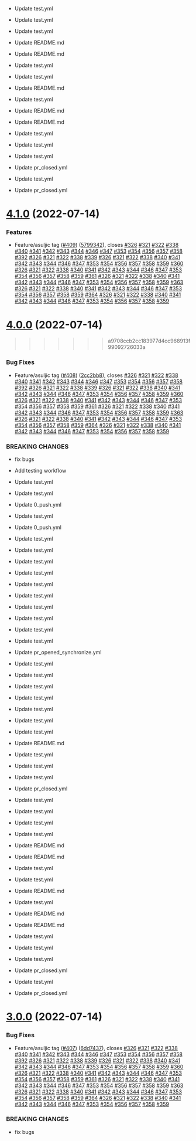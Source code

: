 
* Update test.yml

* Update test.yml

* Update test.yml

* Update README.md

* Update README.md

* Update test.yml

* Update test.yml

* Update README.md

* Update test.yml

* Update README.md

* Update README.md

* Update test.yml

* Update test.yml

* Update test.yml

* Update pr_closed.yml

* Update test.yml

* Update pr_closed.yml



# [4.1.0](https://github.com/sukyca/snowflake-test-repo/compare/v4.0.0...v4.1.0) (2022-07-14)


### Features

* Feature/asuljic tag ([#409](https://github.com/sukyca/snowflake-test-repo/issues/409)) ([5799342](https://github.com/sukyca/snowflake-test-repo/commit/5799342fb1dbd8f689d31f855049924091b44917)), closes [#326](https://github.com/sukyca/snowflake-test-repo/issues/326) [#321](https://github.com/sukyca/snowflake-test-repo/issues/321) [#322](https://github.com/sukyca/snowflake-test-repo/issues/322) [#338](https://github.com/sukyca/snowflake-test-repo/issues/338) [#340](https://github.com/sukyca/snowflake-test-repo/issues/340) [#341](https://github.com/sukyca/snowflake-test-repo/issues/341) [#342](https://github.com/sukyca/snowflake-test-repo/issues/342) [#343](https://github.com/sukyca/snowflake-test-repo/issues/343) [#344](https://github.com/sukyca/snowflake-test-repo/issues/344) [#346](https://github.com/sukyca/snowflake-test-repo/issues/346) [#347](https://github.com/sukyca/snowflake-test-repo/issues/347) [#353](https://github.com/sukyca/snowflake-test-repo/issues/353) [#354](https://github.com/sukyca/snowflake-test-repo/issues/354) [#356](https://github.com/sukyca/snowflake-test-repo/issues/356) [#357](https://github.com/sukyca/snowflake-test-repo/issues/357) [#358](https://github.com/sukyca/snowflake-test-repo/issues/358) [#392](https://github.com/sukyca/snowflake-test-repo/issues/392) [#326](https://github.com/sukyca/snowflake-test-repo/issues/326) [#321](https://github.com/sukyca/snowflake-test-repo/issues/321) [#322](https://github.com/sukyca/snowflake-test-repo/issues/322) [#338](https://github.com/sukyca/snowflake-test-repo/issues/338) [#339](https://github.com/sukyca/snowflake-test-repo/issues/339) [#326](https://github.com/sukyca/snowflake-test-repo/issues/326) [#321](https://github.com/sukyca/snowflake-test-repo/issues/321) [#322](https://github.com/sukyca/snowflake-test-repo/issues/322) [#338](https://github.com/sukyca/snowflake-test-repo/issues/338) [#340](https://github.com/sukyca/snowflake-test-repo/issues/340) [#341](https://github.com/sukyca/snowflake-test-repo/issues/341) [#342](https://github.com/sukyca/snowflake-test-repo/issues/342) [#343](https://github.com/sukyca/snowflake-test-repo/issues/343) [#344](https://github.com/sukyca/snowflake-test-repo/issues/344) [#346](https://github.com/sukyca/snowflake-test-repo/issues/346) [#347](https://github.com/sukyca/snowflake-test-repo/issues/347) [#353](https://github.com/sukyca/snowflake-test-repo/issues/353) [#354](https://github.com/sukyca/snowflake-test-repo/issues/354) [#356](https://github.com/sukyca/snowflake-test-repo/issues/356) [#357](https://github.com/sukyca/snowflake-test-repo/issues/357) [#358](https://github.com/sukyca/snowflake-test-repo/issues/358) [#359](https://github.com/sukyca/snowflake-test-repo/issues/359) [#360](https://github.com/sukyca/snowflake-test-repo/issues/360) [#326](https://github.com/sukyca/snowflake-test-repo/issues/326) [#321](https://github.com/sukyca/snowflake-test-repo/issues/321) [#322](https://github.com/sukyca/snowflake-test-repo/issues/322) [#338](https://github.com/sukyca/snowflake-test-repo/issues/338) [#340](https://github.com/sukyca/snowflake-test-repo/issues/340) [#341](https://github.com/sukyca/snowflake-test-repo/issues/341) [#342](https://github.com/sukyca/snowflake-test-repo/issues/342) [#343](https://github.com/sukyca/snowflake-test-repo/issues/343) [#344](https://github.com/sukyca/snowflake-test-repo/issues/344) [#346](https://github.com/sukyca/snowflake-test-repo/issues/346) [#347](https://github.com/sukyca/snowflake-test-repo/issues/347) [#353](https://github.com/sukyca/snowflake-test-repo/issues/353) [#354](https://github.com/sukyca/snowflake-test-repo/issues/354) [#356](https://github.com/sukyca/snowflake-test-repo/issues/356) [#357](https://github.com/sukyca/snowflake-test-repo/issues/357) [#358](https://github.com/sukyca/snowflake-test-repo/issues/358) [#359](https://github.com/sukyca/snowflake-test-repo/issues/359) [#361](https://github.com/sukyca/snowflake-test-repo/issues/361) [#326](https://github.com/sukyca/snowflake-test-repo/issues/326) [#321](https://github.com/sukyca/snowflake-test-repo/issues/321) [#322](https://github.com/sukyca/snowflake-test-repo/issues/322) [#338](https://github.com/sukyca/snowflake-test-repo/issues/338) [#340](https://github.com/sukyca/snowflake-test-repo/issues/340) [#341](https://github.com/sukyca/snowflake-test-repo/issues/341) [#342](https://github.com/sukyca/snowflake-test-repo/issues/342) [#343](https://github.com/sukyca/snowflake-test-repo/issues/343) [#344](https://github.com/sukyca/snowflake-test-repo/issues/344) [#346](https://github.com/sukyca/snowflake-test-repo/issues/346) [#347](https://github.com/sukyca/snowflake-test-repo/issues/347) [#353](https://github.com/sukyca/snowflake-test-repo/issues/353) [#354](https://github.com/sukyca/snowflake-test-repo/issues/354) [#356](https://github.com/sukyca/snowflake-test-repo/issues/356) [#357](https://github.com/sukyca/snowflake-test-repo/issues/357) [#358](https://github.com/sukyca/snowflake-test-repo/issues/358) [#359](https://github.com/sukyca/snowflake-test-repo/issues/359) [#363](https://github.com/sukyca/snowflake-test-repo/issues/363) [#326](https://github.com/sukyca/snowflake-test-repo/issues/326) [#321](https://github.com/sukyca/snowflake-test-repo/issues/321) [#322](https://github.com/sukyca/snowflake-test-repo/issues/322) [#338](https://github.com/sukyca/snowflake-test-repo/issues/338) [#340](https://github.com/sukyca/snowflake-test-repo/issues/340) [#341](https://github.com/sukyca/snowflake-test-repo/issues/341) [#342](https://github.com/sukyca/snowflake-test-repo/issues/342) [#343](https://github.com/sukyca/snowflake-test-repo/issues/343) [#344](https://github.com/sukyca/snowflake-test-repo/issues/344) [#346](https://github.com/sukyca/snowflake-test-repo/issues/346) [#347](https://github.com/sukyca/snowflake-test-repo/issues/347) [#353](https://github.com/sukyca/snowflake-test-repo/issues/353) [#354](https://github.com/sukyca/snowflake-test-repo/issues/354) [#356](https://github.com/sukyca/snowflake-test-repo/issues/356) [#357](https://github.com/sukyca/snowflake-test-repo/issues/357) [#358](https://github.com/sukyca/snowflake-test-repo/issues/358) [#359](https://github.com/sukyca/snowflake-test-repo/issues/359) [#364](https://github.com/sukyca/snowflake-test-repo/issues/364) [#326](https://github.com/sukyca/snowflake-test-repo/issues/326) [#321](https://github.com/sukyca/snowflake-test-repo/issues/321) [#322](https://github.com/sukyca/snowflake-test-repo/issues/322) [#338](https://github.com/sukyca/snowflake-test-repo/issues/338) [#340](https://github.com/sukyca/snowflake-test-repo/issues/340) [#341](https://github.com/sukyca/snowflake-test-repo/issues/341) [#342](https://github.com/sukyca/snowflake-test-repo/issues/342) [#343](https://github.com/sukyca/snowflake-test-repo/issues/343) [#344](https://github.com/sukyca/snowflake-test-repo/issues/344) [#346](https://github.com/sukyca/snowflake-test-repo/issues/346) [#347](https://github.com/sukyca/snowflake-test-repo/issues/347) [#353](https://github.com/sukyca/snowflake-test-repo/issues/353) [#354](https://github.com/sukyca/snowflake-test-repo/issues/354) [#356](https://github.com/sukyca/snowflake-test-repo/issues/356) [#357](https://github.com/sukyca/snowflake-test-repo/issues/357) [#358](https://github.com/sukyca/snowflake-test-repo/issues/358) [#359](https://github.com/sukyca/snowflake-test-repo/issues/359)



# [4.0.0](https://github.com/sukyca/snowflake-test-repo/compare/v3.0.0...v4.0.0) (2022-07-14)
>>>>>>> a9708ccb2cc183977d4cc968913f99092726033a


### Bug Fixes

* Feature/asuljic tag ([#408](https://github.com/sukyca/snowflake-test-repo/issues/408)) ([2cc2bb8](https://github.com/sukyca/snowflake-test-repo/commit/2cc2bb80310d0a308c66afe2c97ea51b53636c3f)), closes [#326](https://github.com/sukyca/snowflake-test-repo/issues/326) [#321](https://github.com/sukyca/snowflake-test-repo/issues/321) [#322](https://github.com/sukyca/snowflake-test-repo/issues/322) [#338](https://github.com/sukyca/snowflake-test-repo/issues/338) [#340](https://github.com/sukyca/snowflake-test-repo/issues/340) [#341](https://github.com/sukyca/snowflake-test-repo/issues/341) [#342](https://github.com/sukyca/snowflake-test-repo/issues/342) [#343](https://github.com/sukyca/snowflake-test-repo/issues/343) [#344](https://github.com/sukyca/snowflake-test-repo/issues/344) [#346](https://github.com/sukyca/snowflake-test-repo/issues/346) [#347](https://github.com/sukyca/snowflake-test-repo/issues/347) [#353](https://github.com/sukyca/snowflake-test-repo/issues/353) [#354](https://github.com/sukyca/snowflake-test-repo/issues/354) [#356](https://github.com/sukyca/snowflake-test-repo/issues/356) [#357](https://github.com/sukyca/snowflake-test-repo/issues/357) [#358](https://github.com/sukyca/snowflake-test-repo/issues/358) [#392](https://github.com/sukyca/snowflake-test-repo/issues/392) [#326](https://github.com/sukyca/snowflake-test-repo/issues/326) [#321](https://github.com/sukyca/snowflake-test-repo/issues/321) [#322](https://github.com/sukyca/snowflake-test-repo/issues/322) [#338](https://github.com/sukyca/snowflake-test-repo/issues/338) [#339](https://github.com/sukyca/snowflake-test-repo/issues/339) [#326](https://github.com/sukyca/snowflake-test-repo/issues/326) [#321](https://github.com/sukyca/snowflake-test-repo/issues/321) [#322](https://github.com/sukyca/snowflake-test-repo/issues/322) [#338](https://github.com/sukyca/snowflake-test-repo/issues/338) [#340](https://github.com/sukyca/snowflake-test-repo/issues/340) [#341](https://github.com/sukyca/snowflake-test-repo/issues/341) [#342](https://github.com/sukyca/snowflake-test-repo/issues/342) [#343](https://github.com/sukyca/snowflake-test-repo/issues/343) [#344](https://github.com/sukyca/snowflake-test-repo/issues/344) [#346](https://github.com/sukyca/snowflake-test-repo/issues/346) [#347](https://github.com/sukyca/snowflake-test-repo/issues/347) [#353](https://github.com/sukyca/snowflake-test-repo/issues/353) [#354](https://github.com/sukyca/snowflake-test-repo/issues/354) [#356](https://github.com/sukyca/snowflake-test-repo/issues/356) [#357](https://github.com/sukyca/snowflake-test-repo/issues/357) [#358](https://github.com/sukyca/snowflake-test-repo/issues/358) [#359](https://github.com/sukyca/snowflake-test-repo/issues/359) [#360](https://github.com/sukyca/snowflake-test-repo/issues/360) [#326](https://github.com/sukyca/snowflake-test-repo/issues/326) [#321](https://github.com/sukyca/snowflake-test-repo/issues/321) [#322](https://github.com/sukyca/snowflake-test-repo/issues/322) [#338](https://github.com/sukyca/snowflake-test-repo/issues/338) [#340](https://github.com/sukyca/snowflake-test-repo/issues/340) [#341](https://github.com/sukyca/snowflake-test-repo/issues/341) [#342](https://github.com/sukyca/snowflake-test-repo/issues/342) [#343](https://github.com/sukyca/snowflake-test-repo/issues/343) [#344](https://github.com/sukyca/snowflake-test-repo/issues/344) [#346](https://github.com/sukyca/snowflake-test-repo/issues/346) [#347](https://github.com/sukyca/snowflake-test-repo/issues/347) [#353](https://github.com/sukyca/snowflake-test-repo/issues/353) [#354](https://github.com/sukyca/snowflake-test-repo/issues/354) [#356](https://github.com/sukyca/snowflake-test-repo/issues/356) [#357](https://github.com/sukyca/snowflake-test-repo/issues/357) [#358](https://github.com/sukyca/snowflake-test-repo/issues/358) [#359](https://github.com/sukyca/snowflake-test-repo/issues/359) [#361](https://github.com/sukyca/snowflake-test-repo/issues/361) [#326](https://github.com/sukyca/snowflake-test-repo/issues/326) [#321](https://github.com/sukyca/snowflake-test-repo/issues/321) [#322](https://github.com/sukyca/snowflake-test-repo/issues/322) [#338](https://github.com/sukyca/snowflake-test-repo/issues/338) [#340](https://github.com/sukyca/snowflake-test-repo/issues/340) [#341](https://github.com/sukyca/snowflake-test-repo/issues/341) [#342](https://github.com/sukyca/snowflake-test-repo/issues/342) [#343](https://github.com/sukyca/snowflake-test-repo/issues/343) [#344](https://github.com/sukyca/snowflake-test-repo/issues/344) [#346](https://github.com/sukyca/snowflake-test-repo/issues/346) [#347](https://github.com/sukyca/snowflake-test-repo/issues/347) [#353](https://github.com/sukyca/snowflake-test-repo/issues/353) [#354](https://github.com/sukyca/snowflake-test-repo/issues/354) [#356](https://github.com/sukyca/snowflake-test-repo/issues/356) [#357](https://github.com/sukyca/snowflake-test-repo/issues/357) [#358](https://github.com/sukyca/snowflake-test-repo/issues/358) [#359](https://github.com/sukyca/snowflake-test-repo/issues/359) [#363](https://github.com/sukyca/snowflake-test-repo/issues/363) [#326](https://github.com/sukyca/snowflake-test-repo/issues/326) [#321](https://github.com/sukyca/snowflake-test-repo/issues/321) [#322](https://github.com/sukyca/snowflake-test-repo/issues/322) [#338](https://github.com/sukyca/snowflake-test-repo/issues/338) [#340](https://github.com/sukyca/snowflake-test-repo/issues/340) [#341](https://github.com/sukyca/snowflake-test-repo/issues/341) [#342](https://github.com/sukyca/snowflake-test-repo/issues/342) [#343](https://github.com/sukyca/snowflake-test-repo/issues/343) [#344](https://github.com/sukyca/snowflake-test-repo/issues/344) [#346](https://github.com/sukyca/snowflake-test-repo/issues/346) [#347](https://github.com/sukyca/snowflake-test-repo/issues/347) [#353](https://github.com/sukyca/snowflake-test-repo/issues/353) [#354](https://github.com/sukyca/snowflake-test-repo/issues/354) [#356](https://github.com/sukyca/snowflake-test-repo/issues/356) [#357](https://github.com/sukyca/snowflake-test-repo/issues/357) [#358](https://github.com/sukyca/snowflake-test-repo/issues/358) [#359](https://github.com/sukyca/snowflake-test-repo/issues/359) [#364](https://github.com/sukyca/snowflake-test-repo/issues/364) [#326](https://github.com/sukyca/snowflake-test-repo/issues/326) [#321](https://github.com/sukyca/snowflake-test-repo/issues/321) [#322](https://github.com/sukyca/snowflake-test-repo/issues/322) [#338](https://github.com/sukyca/snowflake-test-repo/issues/338) [#340](https://github.com/sukyca/snowflake-test-repo/issues/340) [#341](https://github.com/sukyca/snowflake-test-repo/issues/341) [#342](https://github.com/sukyca/snowflake-test-repo/issues/342) [#343](https://github.com/sukyca/snowflake-test-repo/issues/343) [#344](https://github.com/sukyca/snowflake-test-repo/issues/344) [#346](https://github.com/sukyca/snowflake-test-repo/issues/346) [#347](https://github.com/sukyca/snowflake-test-repo/issues/347) [#353](https://github.com/sukyca/snowflake-test-repo/issues/353) [#354](https://github.com/sukyca/snowflake-test-repo/issues/354) [#356](https://github.com/sukyca/snowflake-test-repo/issues/356) [#357](https://github.com/sukyca/snowflake-test-repo/issues/357) [#358](https://github.com/sukyca/snowflake-test-repo/issues/358) [#359](https://github.com/sukyca/snowflake-test-repo/issues/359)


### BREAKING CHANGES

* fix bugs

* Add testing workflow

* Update test.yml

* Update test.yml

* Update 0_push.yml

* Update test.yml

* Update 0_push.yml

* Update test.yml

* Update test.yml

* Update test.yml

* Update test.yml

* Update test.yml

* Update test.yml

* Update test.yml

* Update test.yml

* Update test.yml

* Update test.yml

* Update pr_opened_synchronize.yml

* Update test.yml

* Update test.yml

* Update test.yml

* Update test.yml

* Update test.yml

* Update test.yml

* Update test.yml

* Update README.md

* Update test.yml

* Update test.yml

* Update test.yml

* Update pr_closed.yml

* Update test.yml

* Update test.yml

* Update test.yml

* Update test.yml

* Update README.md

* Update README.md

* Update test.yml

* Update test.yml

* Update README.md

* Update test.yml

* Update README.md

* Update README.md

* Update test.yml

* Update test.yml

* Update test.yml

* Update pr_closed.yml

* Update test.yml

* Update pr_closed.yml



# [3.0.0](https://github.com/sukyca/snowflake-test-repo/compare/v2.0.0...v3.0.0) (2022-07-14)


### Bug Fixes

* Feature/asuljic tag ([#407](https://github.com/sukyca/snowflake-test-repo/issues/407)) ([6dd7437](https://github.com/sukyca/snowflake-test-repo/commit/6dd7437ad34336c12804ca71b67dcab2e346d898)), closes [#326](https://github.com/sukyca/snowflake-test-repo/issues/326) [#321](https://github.com/sukyca/snowflake-test-repo/issues/321) [#322](https://github.com/sukyca/snowflake-test-repo/issues/322) [#338](https://github.com/sukyca/snowflake-test-repo/issues/338) [#340](https://github.com/sukyca/snowflake-test-repo/issues/340) [#341](https://github.com/sukyca/snowflake-test-repo/issues/341) [#342](https://github.com/sukyca/snowflake-test-repo/issues/342) [#343](https://github.com/sukyca/snowflake-test-repo/issues/343) [#344](https://github.com/sukyca/snowflake-test-repo/issues/344) [#346](https://github.com/sukyca/snowflake-test-repo/issues/346) [#347](https://github.com/sukyca/snowflake-test-repo/issues/347) [#353](https://github.com/sukyca/snowflake-test-repo/issues/353) [#354](https://github.com/sukyca/snowflake-test-repo/issues/354) [#356](https://github.com/sukyca/snowflake-test-repo/issues/356) [#357](https://github.com/sukyca/snowflake-test-repo/issues/357) [#358](https://github.com/sukyca/snowflake-test-repo/issues/358) [#392](https://github.com/sukyca/snowflake-test-repo/issues/392) [#326](https://github.com/sukyca/snowflake-test-repo/issues/326) [#321](https://github.com/sukyca/snowflake-test-repo/issues/321) [#322](https://github.com/sukyca/snowflake-test-repo/issues/322) [#338](https://github.com/sukyca/snowflake-test-repo/issues/338) [#339](https://github.com/sukyca/snowflake-test-repo/issues/339) [#326](https://github.com/sukyca/snowflake-test-repo/issues/326) [#321](https://github.com/sukyca/snowflake-test-repo/issues/321) [#322](https://github.com/sukyca/snowflake-test-repo/issues/322) [#338](https://github.com/sukyca/snowflake-test-repo/issues/338) [#340](https://github.com/sukyca/snowflake-test-repo/issues/340) [#341](https://github.com/sukyca/snowflake-test-repo/issues/341) [#342](https://github.com/sukyca/snowflake-test-repo/issues/342) [#343](https://github.com/sukyca/snowflake-test-repo/issues/343) [#344](https://github.com/sukyca/snowflake-test-repo/issues/344) [#346](https://github.com/sukyca/snowflake-test-repo/issues/346) [#347](https://github.com/sukyca/snowflake-test-repo/issues/347) [#353](https://github.com/sukyca/snowflake-test-repo/issues/353) [#354](https://github.com/sukyca/snowflake-test-repo/issues/354) [#356](https://github.com/sukyca/snowflake-test-repo/issues/356) [#357](https://github.com/sukyca/snowflake-test-repo/issues/357) [#358](https://github.com/sukyca/snowflake-test-repo/issues/358) [#359](https://github.com/sukyca/snowflake-test-repo/issues/359) [#360](https://github.com/sukyca/snowflake-test-repo/issues/360) [#326](https://github.com/sukyca/snowflake-test-repo/issues/326) [#321](https://github.com/sukyca/snowflake-test-repo/issues/321) [#322](https://github.com/sukyca/snowflake-test-repo/issues/322) [#338](https://github.com/sukyca/snowflake-test-repo/issues/338) [#340](https://github.com/sukyca/snowflake-test-repo/issues/340) [#341](https://github.com/sukyca/snowflake-test-repo/issues/341) [#342](https://github.com/sukyca/snowflake-test-repo/issues/342) [#343](https://github.com/sukyca/snowflake-test-repo/issues/343) [#344](https://github.com/sukyca/snowflake-test-repo/issues/344) [#346](https://github.com/sukyca/snowflake-test-repo/issues/346) [#347](https://github.com/sukyca/snowflake-test-repo/issues/347) [#353](https://github.com/sukyca/snowflake-test-repo/issues/353) [#354](https://github.com/sukyca/snowflake-test-repo/issues/354) [#356](https://github.com/sukyca/snowflake-test-repo/issues/356) [#357](https://github.com/sukyca/snowflake-test-repo/issues/357) [#358](https://github.com/sukyca/snowflake-test-repo/issues/358) [#359](https://github.com/sukyca/snowflake-test-repo/issues/359) [#361](https://github.com/sukyca/snowflake-test-repo/issues/361) [#326](https://github.com/sukyca/snowflake-test-repo/issues/326) [#321](https://github.com/sukyca/snowflake-test-repo/issues/321) [#322](https://github.com/sukyca/snowflake-test-repo/issues/322) [#338](https://github.com/sukyca/snowflake-test-repo/issues/338) [#340](https://github.com/sukyca/snowflake-test-repo/issues/340) [#341](https://github.com/sukyca/snowflake-test-repo/issues/341) [#342](https://github.com/sukyca/snowflake-test-repo/issues/342) [#343](https://github.com/sukyca/snowflake-test-repo/issues/343) [#344](https://github.com/sukyca/snowflake-test-repo/issues/344) [#346](https://github.com/sukyca/snowflake-test-repo/issues/346) [#347](https://github.com/sukyca/snowflake-test-repo/issues/347) [#353](https://github.com/sukyca/snowflake-test-repo/issues/353) [#354](https://github.com/sukyca/snowflake-test-repo/issues/354) [#356](https://github.com/sukyca/snowflake-test-repo/issues/356) [#357](https://github.com/sukyca/snowflake-test-repo/issues/357) [#358](https://github.com/sukyca/snowflake-test-repo/issues/358) [#359](https://github.com/sukyca/snowflake-test-repo/issues/359) [#363](https://github.com/sukyca/snowflake-test-repo/issues/363) [#326](https://github.com/sukyca/snowflake-test-repo/issues/326) [#321](https://github.com/sukyca/snowflake-test-repo/issues/321) [#322](https://github.com/sukyca/snowflake-test-repo/issues/322) [#338](https://github.com/sukyca/snowflake-test-repo/issues/338) [#340](https://github.com/sukyca/snowflake-test-repo/issues/340) [#341](https://github.com/sukyca/snowflake-test-repo/issues/341) [#342](https://github.com/sukyca/snowflake-test-repo/issues/342) [#343](https://github.com/sukyca/snowflake-test-repo/issues/343) [#344](https://github.com/sukyca/snowflake-test-repo/issues/344) [#346](https://github.com/sukyca/snowflake-test-repo/issues/346) [#347](https://github.com/sukyca/snowflake-test-repo/issues/347) [#353](https://github.com/sukyca/snowflake-test-repo/issues/353) [#354](https://github.com/sukyca/snowflake-test-repo/issues/354) [#356](https://github.com/sukyca/snowflake-test-repo/issues/356) [#357](https://github.com/sukyca/snowflake-test-repo/issues/357) [#358](https://github.com/sukyca/snowflake-test-repo/issues/358) [#359](https://github.com/sukyca/snowflake-test-repo/issues/359) [#364](https://github.com/sukyca/snowflake-test-repo/issues/364) [#326](https://github.com/sukyca/snowflake-test-repo/issues/326) [#321](https://github.com/sukyca/snowflake-test-repo/issues/321) [#322](https://github.com/sukyca/snowflake-test-repo/issues/322) [#338](https://github.com/sukyca/snowflake-test-repo/issues/338) [#340](https://github.com/sukyca/snowflake-test-repo/issues/340) [#341](https://github.com/sukyca/snowflake-test-repo/issues/341) [#342](https://github.com/sukyca/snowflake-test-repo/issues/342) [#343](https://github.com/sukyca/snowflake-test-repo/issues/343) [#344](https://github.com/sukyca/snowflake-test-repo/issues/344) [#346](https://github.com/sukyca/snowflake-test-repo/issues/346) [#347](https://github.com/sukyca/snowflake-test-repo/issues/347) [#353](https://github.com/sukyca/snowflake-test-repo/issues/353) [#354](https://github.com/sukyca/snowflake-test-repo/issues/354) [#356](https://github.com/sukyca/snowflake-test-repo/issues/356) [#357](https://github.com/sukyca/snowflake-test-repo/issues/357) [#358](https://github.com/sukyca/snowflake-test-repo/issues/358) [#359](https://github.com/sukyca/snowflake-test-repo/issues/359)


### BREAKING CHANGES

* fix bugs



